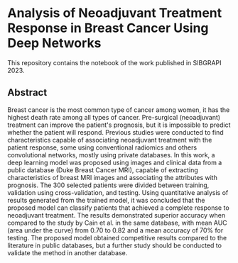 # Analysis of Neoadjuvant Treatment Response in Breast Cancer Using Deep Networks
This repository contains the notebook of the work published in SIBGRAPI 2023.

## Abstract
Breast cancer is the most common type of cancer among women, it has the highest death rate among all types of cancer. Pre-surgical (neoadjuvant) treatment can improve the patient's prognosis, but it is impossible to predict whether the patient will respond. Previous studies were conducted to find characteristics capable of associating neoadjuvant treatment with the patient response, some using conventional radiomics and others convolutional networks, mostly using private databases. In this work, a deep learning model was proposed using images and clinical data from a public database (Duke Breast Cancer MRI), capable of extracting characteristics of breast MRI images and associating the attributes with prognosis. The 300 selected patients were divided between training, validation using cross-validation, and testing. Using quantitative analysis of results generated from the trained model, it was concluded that the proposed model can classify patients that achieved a complete response to neoadjuvant treatment. The results demonstrated superior accuracy when compared to the study by Cain et al. in the same database, with mean AUC (area under the curve) from 0.70 to 0.82 and a mean accuracy of 70% for testing. The proposed model obtained competitive results compared to the literature in public databases, but a further study should be conducted to validate the method in another database.
